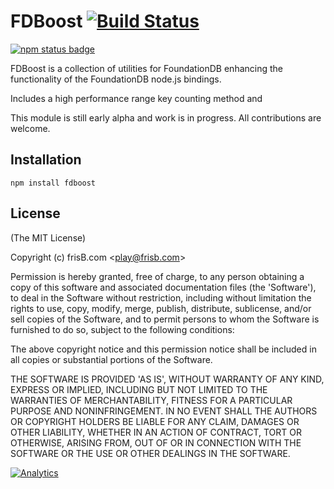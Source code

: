 # FDBoost [![Build Status](https://travis-ci.org/frisb/fdboost.png)](http://travis-ci.org/frisb/fdboost)

[![npm status badge](https://nodei.co/npm/fdboost.png?stars=true&downloads=true)](https://nodei.co/npm/fdboost/)

FDBoost is a collection of utilities for FoundationDB enhancing the functionality of the FoundationDB node.js bindings.

Includes a high performance range key counting method and  

This module is still early alpha and work is in progress. All contributions are welcome.

## Installation
```
npm install fdboost
```

## License

(The MIT License)

Copyright (c) frisB.com &lt;play@frisb.com&gt;

Permission is hereby granted, free of charge, to any person obtaining
a copy of this software and associated documentation files (the
'Software'), to deal in the Software without restriction, including
without limitation the rights to use, copy, modify, merge, publish,
distribute, sublicense, and/or sell copies of the Software, and to
permit persons to whom the Software is furnished to do so, subject to
the following conditions:

The above copyright notice and this permission notice shall be
included in all copies or substantial portions of the Software.

THE SOFTWARE IS PROVIDED 'AS IS', WITHOUT WARRANTY OF ANY KIND,
EXPRESS OR IMPLIED, INCLUDING BUT NOT LIMITED TO THE WARRANTIES OF
MERCHANTABILITY, FITNESS FOR A PARTICULAR PURPOSE AND NONINFRINGEMENT.
IN NO EVENT SHALL THE AUTHORS OR COPYRIGHT HOLDERS BE LIABLE FOR ANY
CLAIM, DAMAGES OR OTHER LIABILITY, WHETHER IN AN ACTION OF CONTRACT,
TORT OR OTHERWISE, ARISING FROM, OUT OF OR IN CONNECTION WITH THE
SOFTWARE OR THE USE OR OTHER DEALINGS IN THE SOFTWARE.

[![Analytics](https://ga-beacon.appspot.com/UA-40562957-11/fdboost/readme)](https://github.com/igrigorik/ga-beacon)
